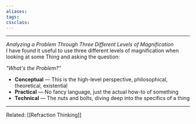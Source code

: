 ```yaml
---
aliases:
tags: 
cssclass:
---
```

---

_Analyzing a Problem Through Three Different Levels of Magnification_  
I have found it useful to use three different levels of magnification when looking at some Thing and asking the question:

_"What's the Problem?"_

- **Conceptual** — This is the high-level perspective, philosophical, theoretical, existential
- **Practical** — No fancy language, just the actual how-to of something
- **Technical** — The nuts and bolts, diving deep into the specifics of a thing

---
Related: [[Refraction Thinking]]


